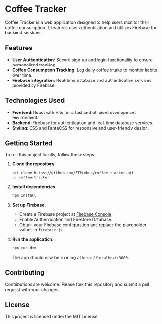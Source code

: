 # Coffee Tracker

Coffee Tracker is a web application designed to help users monitor their coffee consumption. It features user authentication and utilizes Firebase for backend services.

## Features

- **User Authentication**: Secure sign-up and login functionality to ensure personalized tracking.
- **Coffee Consumption Tracking**: Log daily coffee intake to monitor habits over time.
- **Firebase Integration**: Real-time database and authentication services provided by Firebase.

## Technologies Used

- **Frontend**: React with Vite for a fast and efficient development environment.
- **Backend**: Firebase for authentication and real-time database services.
- **Styling**: CSS and FantaCSS for responsive and user-friendly design.

## Getting Started

To run this project locally, follow these steps:

1. **Clone the repository**:

   ```bash
   git clone https://github.com/ZTNimbus/coffee-tracker.git
   cd coffee-tracker
   ```

2. **Install dependencies**:

   ```bash
   npm install
   ```

3. **Set up Firebase**:

   - Create a Firebase project at [Firebase Console](https://console.firebase.google.com/).
   - Enable Authentication and Firestore Database.
   - Obtain your Firebase configuration and replace the placeholder values in `firebase.js`.

4. **Run the application**:

   ```bash
   npm run dev
   ```

   The app should now be running at `http://localhost:3000`.

## Contributing

Contributions are welcome. Please fork this repository and submit a pull request with your changes.

## License

This project is licensed under the MIT License.
